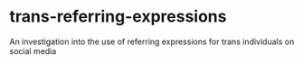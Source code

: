 # trans-referring-expressions
An investigation into the use of referring expressions for trans individuals on social media
